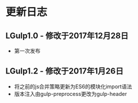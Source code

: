 # 更新日志

## LGulp1.0 - 修改于2017年12月28日
* 第一次发布
## LGulp1.2 - 修改于2017年1月26日
* 将之前的js合并策略更新为ES6的模块化import语法
* 版本注入由gulp-preprocess更改为gulp-header
